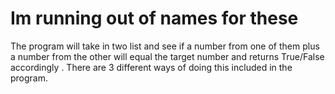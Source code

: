 # Im running out of names for these
The program will take in two list and see if a number from one of them plus a number from the other will equal the target number and returns True/False accordingly
. There are 3 different ways of doing this included in the program.
